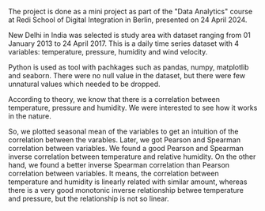 The project is done as a mini project as part of the "Data Analytics" course at Redi School of Digital Integration in Berlin, presented on 24 April 2024.

New Delhi in India was selected is study area with dataset ranging from 01 January 2013 to 24 April 2017. This is a daily time series dataset with 4 variables: temperature, pressure, humidity and wind velocity.

Python is used as tool with pachkages such as pandas, numpy, matplotlib and seaborn. There were no null value in the dataset, but there were few unnatural values which needed to be dropped. 

According to theory, we know that there is a correlation between temperature, pressure and humidity. We were interested to see how it works in the nature. 

So, we plotted seasonal mean of the variables to get an intuition of the correlation between the varables. Later, we got Pearson and Spearman correlation between variables. We found a good Pearson and Spearman inverse correlation between temperature and relative humidity. 
On the other hand, we found a better inverse Spearman correlation than Pearson correlation between variables. It means, the correlation between temperature and humidity is linearly related with similar amount, whereas there is a very good monotonic inverse relationship 
betwee temperature and pressure, but the relationship is not so linear.


